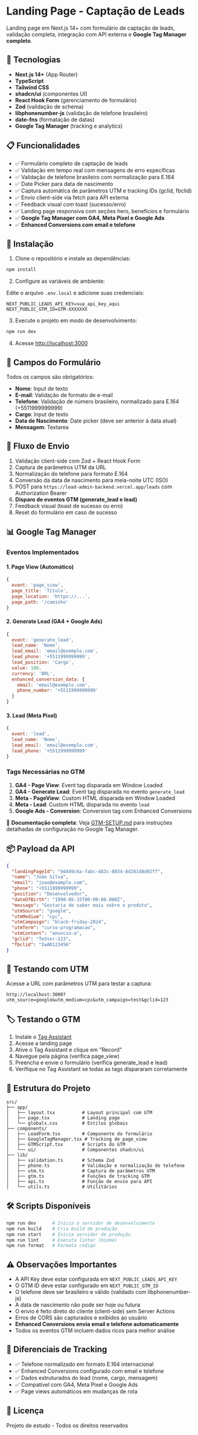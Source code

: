 # Landing Page - Captação de Leads

Landing page em Next.js 14+ com formulário de captação de leads, validação completa, integração com API externa e **Google Tag Manager completo**.

## 🚀 Tecnologias

- **Next.js 14+** (App Router)
- **TypeScript**
- **Tailwind CSS**
- **shadcn/ui** (componentes UI)
- **React Hook Form** (gerenciamento de formulário)
- **Zod** (validação de schema)
- **libphonenumber-js** (validação de telefone brasileiro)
- **date-fns** (formatação de datas)
- **Google Tag Manager** (tracking e analytics)

## 📋 Funcionalidades

- ✅ Formulário completo de captação de leads
- ✅ Validação em tempo real com mensagens de erro específicas
- ✅ Validação de telefone brasileiro com normalização para E.164
- ✅ Date Picker para data de nascimento
- ✅ Captura automática de parâmetros UTM e tracking IDs (gclid, fbclid)
- ✅ Envio client-side via fetch para API externa
- ✅ Feedback visual com toast (sucesso/erro)
- ✅ Landing page responsiva com seções hero, benefícios e formulário
- ✅ **Google Tag Manager com GA4, Meta Pixel e Google Ads**
- ✅ **Enhanced Conversions com email e telefone**

## 🔧 Instalação

1. Clone o repositório e instale as dependências:

```bash
npm install
```

2. Configure as variáveis de ambiente:

Edite o arquivo `.env.local` e adicione suas credenciais:

```env
NEXT_PUBLIC_LEADS_API_KEY=sua_api_key_aqui
NEXT_PUBLIC_GTM_ID=GTM-XXXXXXX
```

3. Execute o projeto em modo de desenvolvimento:

```bash
npm run dev
```

4. Acesse [http://localhost:3000](http://localhost:3000)

## 📝 Campos do Formulário

Todos os campos são obrigatórios:

- **Nome**: Input de texto
- **E-mail**: Validação de formato de e-mail
- **Telefone**: Validação de número brasileiro, normalizado para E.164 (+5511999999999)
- **Cargo**: Input de texto
- **Data de Nascimento**: Date picker (deve ser anterior à data atual)
- **Mensagem**: Textarea

## 🔄 Fluxo de Envio

1. Validação client-side com Zod + React Hook Form
2. Captura de parâmetros UTM da URL
3. Normalização do telefone para formato E.164
4. Conversão da data de nascimento para meia-noite UTC (ISO)
5. POST para `https://lead-admin-backend.vercel.app/leads` com Authorization Bearer
6. **Disparo de eventos GTM (generate_lead e lead)**
7. Feedback visual (toast de sucesso ou erro)
8. Reset do formulário em caso de sucesso

## 📊 Google Tag Manager

### Eventos Implementados

#### 1. Page View (Automático)
```javascript
{
  event: 'page_view',
  page_title: 'Título',
  page_location: 'https://...',
  page_path: '/caminho'
}
```

#### 2. Generate Lead (GA4 + Google Ads)
```javascript
{
  event: 'generate_lead',
  lead_name: 'Nome',
  lead_email: 'email@exemplo.com',
  lead_phone: '+5511999999999',
  lead_position: 'Cargo',
  value: 100,
  currency: 'BRL',
  enhanced_conversion_data: {
    email: 'email@exemplo.com',
    phone_number: '+5511999999999'
  }
}
```

#### 3. Lead (Meta Pixel)
```javascript
{
  event: 'lead',
  lead_name: 'Nome',
  lead_email: 'email@exemplo.com',
  lead_phone: '+5511999999999'
}
```

### Tags Necessárias no GTM

1. **GA4 - Page View**: Event tag disparada em Window Loaded
2. **GA4 - Generate Lead**: Event tag disparada no evento `generate_lead`
3. **Meta - PageView**: Custom HTML disparada em Window Loaded
4. **Meta - Lead**: Custom HTML disparada no evento `lead`
5. **Google Ads - Conversion**: Conversion tag com Enhanced Conversions

📖 **Documentação completa**: Veja [GTM-SETUP.md](./GTM-SETUP.md) para instruções detalhadas de configuração no Google Tag Manager.

## 📦 Payload da API

```json
{
  "landingPageId": "9d449c6a-fabc-483c-8034-8d281d8d92ff",
  "name": "João Silva",
  "email": "joao@example.com",
  "phone": "+5511999999999",
  "position": "Desenvolvedor",
  "dateOfBirth": "1990-05-15T00:00:00.000Z",
  "message": "Gostaria de saber mais sobre o produto",
  "utmSource": "google",
  "utmMedium": "cpc",
  "utmCampaign": "black-friday-2024",
  "utmTerm": "curso-programacao",
  "utmContent": "anuncio-a",
  "gclid": "TeSter-123",
  "fbclid": "IwAR123456"
}
```

## 🧪 Testando com UTM

Acesse a URL com parâmetros UTM para testar a captura:

```
http://localhost:3000?utm_source=google&utm_medium=cpc&utm_campaign=test&gclid=123
```

## 🏷️ Testando o GTM

1. Instale o [Tag Assistant](https://tagassistant.google.com/)
2. Acesse a landing page
3. Ative o Tag Assistant e clique em "Record"
4. Navegue pela página (verifica page_view)
5. Preencha e envie o formulário (verifica generate_lead e lead)
6. Verifique no Tag Assistant se todas as tags dispararam corretamente

## 📁 Estrutura do Projeto

```
src/
├── app/
│   ├── layout.tsx          # Layout principal com GTM
│   ├── page.tsx            # Landing page
│   └── globals.css         # Estilos globais
├── components/
│   ├── LeadForm.tsx        # Componente do formulário
│   ├── GoogleTagManager.tsx # Tracking de page_view
│   ├── GTMScript.tsx       # Scripts do GTM
│   └── ui/                 # Componentes shadcn/ui
├── lib/
│   ├── validation.ts       # Schema Zod
│   ├── phone.ts            # Validação e normalização de telefone
│   ├── utm.ts              # Captura de parâmetros UTM
│   ├── gtm.ts              # Funções de tracking GTM
│   ├── api.ts              # Função de envio para API
│   └── utils.ts            # Utilitários
```

## 🛠️ Scripts Disponíveis

```bash
npm run dev      # Inicia o servidor de desenvolvimento
npm run build    # Cria build de produção
npm run start    # Inicia servidor de produção
npm run lint     # Executa linter (biome)
npm run format   # Formata código
```

## ⚠️ Observações Importantes

- A API Key deve estar configurada em `NEXT_PUBLIC_LEADS_API_KEY`
- O GTM ID deve estar configurado em `NEXT_PUBLIC_GTM_ID`
- O telefone deve ser brasileiro e válido (validado com libphonenumber-js)
- A data de nascimento não pode ser hoje ou futura
- O envio é feito direto do cliente (client-side) sem Server Actions
- Erros de CORS são capturados e exibidos ao usuário
- **Enhanced Conversions envia email e telefone automaticamente**
- Todos os eventos GTM incluem dados ricos para melhor análise

## 🎯 Diferenciais de Tracking

- ✅ Telefone normalizado em formato E.164 internacional
- ✅ Enhanced Conversions configurado com email e telefone
- ✅ Dados estruturados do lead (nome, cargo, mensagem)
- ✅ Compatível com GA4, Meta Pixel e Google Ads
- ✅ Page views automáticos em mudanças de rota

## 📄 Licença

Projeto de estudo - Todos os direitos reservados
